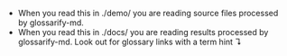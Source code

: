 - When you read this in ./demo/ you are reading source files processed by glossarify-md.
- When you read this in ./docs/ you are reading results processed by glossarify-md. Look out for glossary links with a term hint ↴
